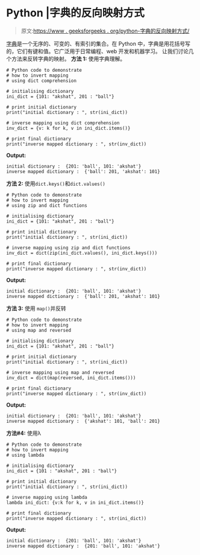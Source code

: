# Python |字典的反向映射方式

> 原文:[https://www . geeksforgeeks . org/python-字典的反向映射方式/](https://www.geeksforgeeks.org/python-ways-to-invert-mapping-of-dictionary/)

[字典](https://www.geeksforgeeks.org/python-dictionary/)是一个无序的、可变的、有索引的集合。在 Python 中，字典是用花括号写的，它们有键和值。它广泛用于日常编程、web 开发和机器学习。
让我们讨论几个方法来反转字典的映射。
**方法 1:** 使用字典理解。

```
# Python code to demonstrate
# how to invert mapping 
# using dict comprehension

# initialising dictionary
ini_dict = {101: "akshat", 201 : "ball"}

# print initial dictionary
print("initial dictionary : ", str(ini_dict))

# inverse mapping using dict comprehension
inv_dict = {v: k for k, v in ini_dict.items()}

# print final dictionary
print("inverse mapped dictionary : ", str(inv_dict))
```

**Output:**

```
initial dictionary :  {201: 'ball', 101: 'akshat'}
inverse mapped dictionary :  {'ball': 201, 'akshat': 101}

```

**方法 2:** 使用`dict.keys()`和`dict.values()`

```
# Python code to demonstrate
# how to invert mapping 
# using zip and dict functions

# initialising dictionary
ini_dict = {101: "akshat", 201 : "ball"}

# print initial dictionary
print("initial dictionary : ", str(ini_dict))

# inverse mapping using zip and dict functions
inv_dict = dict(zip(ini_dict.values(), ini_dict.keys()))

# print final dictionary
print("inverse mapped dictionary : ", str(inv_dict))
```

**Output:**

```
initial dictionary :  {201: 'ball', 101: 'akshat'}
inverse mapped dictionary :  {'ball': 201, 'akshat': 101}

```

**方法 3:** 使用 `map()`并反转

```
# Python code to demonstrate
# how to invert mapping 
# using map and reversed

# initialising dictionary
ini_dict = {101: "akshat", 201 : "ball"}

# print initial dictionary
print("initial dictionary : ", str(ini_dict))

# inverse mapping using map and reversed
inv_dict = dict(map(reversed, ini_dict.items()))

# print final dictionary
print("inverse mapped dictionary : ", str(inv_dict))
```

**Output:**

```
initial dictionary :  {201: 'ball', 101: 'akshat'}
inverse mapped dictionary :  {'akshat': 101, 'ball': 201}

```

**方法#4:** 使用λ

```
# Python code to demonstrate
# how to invert mapping 
# using lambda

# initialising dictionary
ini_dict = {101 : "akshat", 201 : "ball"}

# print initial dictionary
print("initial dictionary : ", str(ini_dict))

# inverse mapping using lambda
lambda ini_dict: {v:k for k, v in ini_dict.items()}

# print final dictionary
print("inverse mapped dictionary : ", str(ini_dict))
```

**Output:**

```
initial dictionary :  {201: 'ball', 101: 'akshat'}
inverse mapped dictionary :  {201: 'ball', 101: 'akshat'}

```